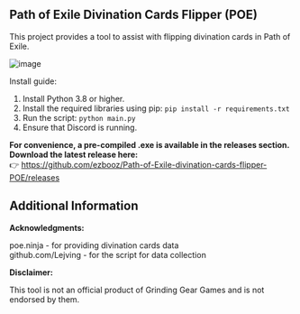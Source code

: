 ## Path of Exile Divination Cards Flipper (POE)

This project provides a tool to assist with flipping divination cards in Path of Exile.

![image](https://github.com/user-attachments/assets/04e332e8-7b2d-40a3-85bb-f03a5ea53fdb)



Install guide:
1. Install Python 3.8 or higher.
2. Install the required libraries using pip: `pip install -r requirements.txt`
3. Run the script: `python main.py`
4. Ensure that Discord is running.

**For convenience, a pre-compiled .exe is available in the releases section.  
Download the latest release here:**  
👉 https://github.com/ezbooz/Path-of-Exile-divination-cards-flipper-POE/releases



## Additional Information
**Acknowledgments:**

  poe.ninja - for providing divination cards data  
  github.com/Lejving - for the script for data collection


**Disclaimer:**

  This tool is not an official product of Grinding Gear Games and is not endorsed by them.
